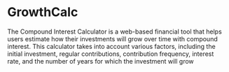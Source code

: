 # GrowthCalc
 The Compound Interest Calculator is a web-based financial tool that helps users estimate how their investments will grow over time with compound interest. This calculator takes into account various factors, including the initial investment, regular contributions, contribution frequency, interest rate, and the number of years for which the investment will grow
